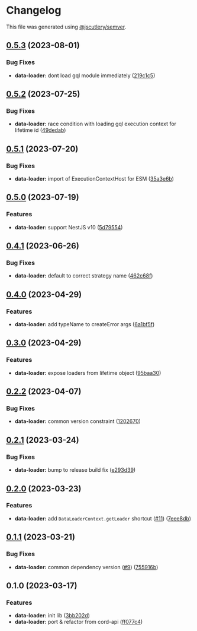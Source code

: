# Changelog

This file was generated using [@jscutlery/semver](https://github.com/jscutlery/semver).

## [0.5.3](https://github.com/SeedCompany/libs/compare/data-loader-0.5.2...data-loader-0.5.3) (2023-08-01)


### Bug Fixes

* **data-loader:** dont load gql module immediately ([219c1c5](https://github.com/SeedCompany/libs/commit/219c1c5f54a38e7ab73d1e1a5043f3193a1d3175))

## [0.5.2](https://github.com/SeedCompany/libs/compare/data-loader-0.5.1...data-loader-0.5.2) (2023-07-25)


### Bug Fixes

* **data-loader:** race condition with loading gql execution context for lifetime id ([49dedab](https://github.com/SeedCompany/libs/commit/49dedab93f56c7a692fbd750cb88e216f4bdadad))

## [0.5.1](https://github.com/SeedCompany/libs/compare/data-loader-0.5.0...data-loader-0.5.1) (2023-07-20)


### Bug Fixes

* **data-loader:** import of ExecutionContextHost for ESM ([35a3e6b](https://github.com/SeedCompany/libs/commit/35a3e6bbd406bef408e3f8b644097a59cfee32a7))

## [0.5.0](https://github.com/SeedCompany/libs/compare/data-loader-0.4.1...data-loader-0.5.0) (2023-07-19)


### Features

* **data-loader:** support NestJS v10 ([5d79554](https://github.com/SeedCompany/libs/commit/5d795549b27c8cfeccd8f05d7e2d515ede27e5d3))

## [0.4.1](https://github.com/SeedCompany/libs/compare/data-loader-0.4.0...data-loader-0.4.1) (2023-06-26)


### Bug Fixes

* **data-loader:** default to correct strategy name ([462c68f](https://github.com/SeedCompany/libs/commit/462c68ffb1525b4de3bda66d006d02fd176c6484))

## [0.4.0](https://github.com/SeedCompany/libs/compare/data-loader-0.3.0...data-loader-0.4.0) (2023-04-29)


### Features

* **data-loader:** add typeName to createError args ([6a1bf5f](https://github.com/SeedCompany/libs/commit/6a1bf5f5805fc6bb3e31926c93080f935d142328))

## [0.3.0](https://github.com/SeedCompany/libs/compare/data-loader-0.2.2...data-loader-0.3.0) (2023-04-29)


### Features

* **data-loader:** expose loaders from lifetime object ([95baa30](https://github.com/SeedCompany/libs/commit/95baa30e3ccf7a6436335b25c38f67e23e4336a0))

## [0.2.2](https://github.com/SeedCompany/libs/compare/data-loader-0.2.1...data-loader-0.2.2) (2023-04-07)


### Bug Fixes

* **data-loader:** common version constraint ([1202670](https://github.com/SeedCompany/libs/commit/12026709529bc3f8efb86fc801a3e4f20b042200))

## [0.2.1](https://github.com/SeedCompany/libs/compare/data-loader-0.2.0...data-loader-0.2.1) (2023-03-24)


### Bug Fixes

* **data-loader:** bump to release build fix ([e293d39](https://github.com/SeedCompany/libs/commit/e293d39efdafb7eba61ef6eefb8cdc313f9ff159))

## [0.2.0](https://github.com/SeedCompany/libs/compare/data-loader-0.1.1...data-loader-0.2.0) (2023-03-23)


### Features

* **data-loader:** add `DataLoaderContext.getLoader` shortcut ([#11](https://github.com/SeedCompany/libs/issues/11)) ([7eee8db](https://github.com/SeedCompany/libs/commit/7eee8db11a899667a26569702d6575cb38a142f8))

## [0.1.1](https://github.com/SeedCompany/libs/compare/data-loader-0.1.0...data-loader-0.1.1) (2023-03-21)


### Bug Fixes

* **data-loader:** common dependency version ([#9](https://github.com/SeedCompany/libs/issues/9)) ([755916b](https://github.com/SeedCompany/libs/commit/755916b898ea209b48856fff000b58808659c39a))

## 0.1.0 (2023-03-17)


### Features

* **data-loader:** init lib ([3bb202d](https://github.com/SeedCompany/libs/commit/3bb202d2226520bda7a19e76ff70378db023e85b))
* **data-loader:** port & refactor from cord-api ([ff077c4](https://github.com/SeedCompany/libs/commit/ff077c4a174809a0717965e524b9ecdc11e4ac64))
